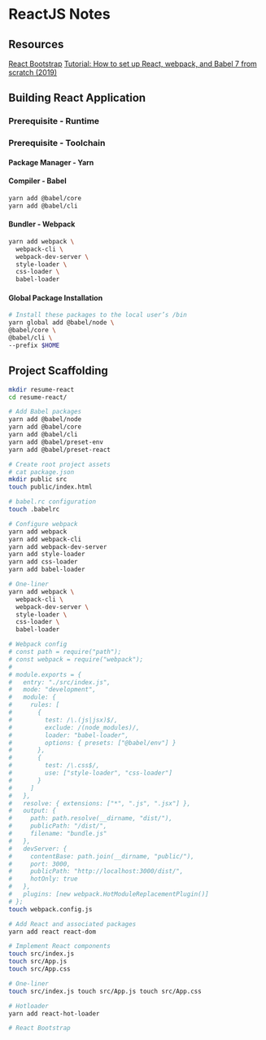 # ReactJS Notes

## Resources
[React Bootstrap](https://react-bootstrap.github.io/)
[Tutorial: How to set up React, webpack, and Babel 7 from scratch (2019)](https://www.valentinog.com/blog/react-webpack-babel/)

## Building React Application

### Prerequisite - Runtime


### Prerequisite - Toolchain

#### Package Manager - Yarn

#### Compiler - Babel
```bash
yarn add @babel/core
yarn add @babel/cli
```

#### Bundler - Webpack
```bash
yarn add webpack \
  webpack-cli \
  webpack-dev-server \
  style-loader \
  css-loader \
  babel-loader
```

#### Global Package Installation
```bash
# Install these packages to the local user’s /bin
yarn global add @babel/node \
@babel/core \
@babel/cli \
--prefix $HOME
```

## Project Scaffolding

```bash
mkdir resume-react
cd resume-react/

# Add Babel packages
yarn add @babel/node
yarn add @babel/core
yarn add @babel/cli
yarn add @babel/preset-env
yarn add @babel/preset-react

# Create root project assets
# cat package.json
mkdir public src
touch public/index.html

# babel.rc configuration
touch .babelrc

# Configure webpack
yarn add webpack
yarn add webpack-cli
yarn add webpack-dev-server
yarn add style-loader
yarn add css-loader
yarn add babel-loader

# One-liner
yarn add webpack \
  webpack-cli \
  webpack-dev-server \
  style-loader \
  css-loader \
  babel-loader

# Webpack config
# const path = require("path");
# const webpack = require("webpack");
#
# module.exports = {
#   entry: "./src/index.js",
#   mode: "development",
#   module: {
#     rules: [
#       {
#         test: /\.(js|jsx)$/,
#         exclude: /(node_modules)/,
#         loader: "babel-loader",
#         options: { presets: ["@babel/env"] }
#       },
#       {
#         test: /\.css$/,
#         use: ["style-loader", "css-loader"]
#       }
#     ]
#   },
#   resolve: { extensions: ["*", ".js", ".jsx"] },
#   output: {
#     path: path.resolve(__dirname, "dist/"),
#     publicPath: "/dist/",
#     filename: "bundle.js"
#   },
#   devServer: {
#     contentBase: path.join(__dirname, "public/"),
#     port: 3000,
#     publicPath: "http://localhost:3000/dist/",
#     hotOnly: true
#   },
#   plugins: [new webpack.HotModuleReplacementPlugin()]
# };
touch webpack.config.js

# Add React and associated packages
yarn add react react-dom

# Implement React components
touch src/index.js
touch src/App.js
touch src/App.css

# One-liner
touch src/index.js touch src/App.js touch src/App.css

# Hotloader
yarn add react-hot-loader

# React Bootstrap
```
